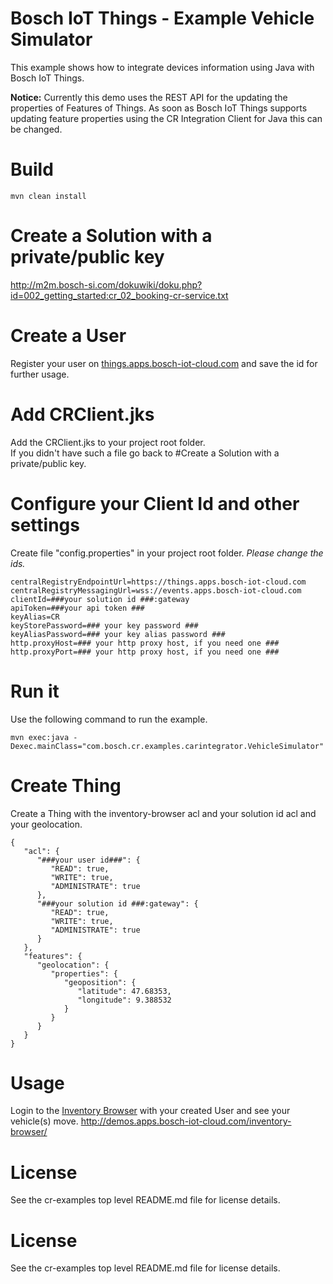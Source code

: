 # Bosch IoT Things - Example Vehicle Simulator

This example shows how to integrate devices information using Java with Bosch IoT Things.

**Notice:** Currently this demo uses the REST API for the updating the properties of Features of Things.
As soon as Bosch IoT Things supports updating feature properties using the CR Integration Client for Java this can be changed.

# Build

```
mvn clean install
```

# Create a Solution with a private/public key

http://m2m.bosch-si.com/dokuwiki/doku.php?id=002_getting_started:cr_02_booking-cr-service.txt

# Create a User

Register your user on [things.apps.bosch-iot-cloud.com](https://things.apps.bosch-iot-cloud.com) and save the id for further usage.

# Add CRClient.jks

Add the CRClient.jks to your project root folder.  
If you didn't have such a file go back to #Create a Solution with a private/public key.

# Configure your Client Id and other settings

Create file "config.properties" in your project root folder. _Please change the ids._


```centralRegistryEndpointUrl=https://things.apps.bosch-iot-cloud.com```  
```centralRegistryMessagingUrl=wss://events.apps.bosch-iot-cloud.com```  
```clientId=###your solution id ###:gateway```  
```apiToken=###your api token ###```  
```keyAlias=CR```  
```keyStorePassword=### your key password ###```  
```keyAliasPassword=### your key alias password ###```  
```http.proxyHost=### your http proxy host, if you need one ###```  
```http.proxyPort=### your http proxy host, if you need one ###```


# Run it

Use the following command to run the example.

```
mvn exec:java -Dexec.mainClass="com.bosch.cr.examples.carintegrator.VehicleSimulator"
```

# Create Thing

Create a Thing with the inventory-browser acl and your solution id acl and your geolocation.

```
{
   "acl": {
      "###your user id###": {
         "READ": true,
         "WRITE": true,
         "ADMINISTRATE": true
      },
      "###your solution id ###:gateway": {
         "READ": true,
         "WRITE": true,
         "ADMINISTRATE": true
      }
   },
   "features": {
      "geolocation": {
         "properties": {
            "geoposition": {
               "latitude": 47.68353,
               "longitude": 9.388532
            }
         }
      }
   }
}
```

# Usage

Login to the [Inventory Browser](../inventory-browser) with your created User and see your vehicle(s) move.
http://demos.apps.bosch-iot-cloud.com/inventory-browser/

# License

See the cr-examples top level README.md file for license details.

# License

See the cr-examples top level README.md file for license details.
